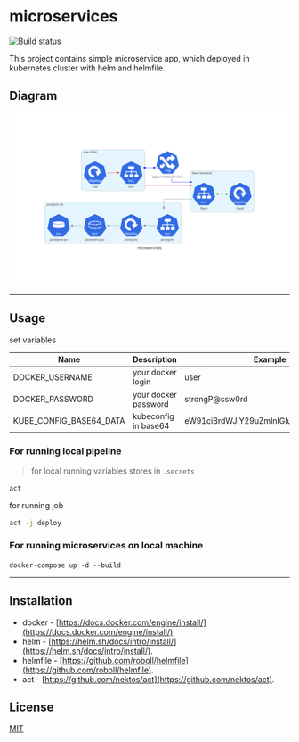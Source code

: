# microservices

![Build status](https://github.com/somikhailov/microservices/actions/workflows/main.yml/badge.svg?branch=main)

This project contains simple microservice app, which deployed in kubernetes cluster with helm and helmfile. 

## Diagram

![web app scheme](/diagrams/microservices.png)


---
## Usage

set variables

| Name                   | Description          | Example                                  |
| ---------------------- | -------------------- | ---------------------------------------- |
| DOCKER_USERNAME        | your docker login    | user                                     |
| DOCKER_PASSWORD        | your docker password | strongP@ssw0rd                           |
| KUBE_CONFIG_BASE64_DATA| kubeconfig in base64 | eW91ciBrdWJlY29uZmlnIGluIGJhc2U2NAo..... |


### For running local pipeline

> for local running variables stores in `.secrets`

```bash
act
```

for running job 
```bash
act -j deploy
```

### For running microservices on local machine

```
docker-compose up -d --build
```

---
## Installation

* docker - [https://docs.docker.com/engine/install/](https://docs.docker.com/engine/install/)
* helm - [https://helm.sh/docs/intro/install/](https://helm.sh/docs/intro/install/).
* helmfile - [https://github.com/roboll/helmfile](https://github.com/roboll/helmfile).
* act - [https://github.com/nektos/act](https://github.com/nektos/act).

## License
[MIT](https://choosealicense.com/licenses/mit/)